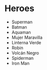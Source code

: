 # Heroes

* Superman
* Batman
* Aquaman
* Mujer Maravilla
* Linterna Verde
* Robin
* Volcán Negro
* Spiderman
* Iron Man

